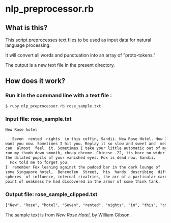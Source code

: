 # nlp_preprocessor.rb

## What is this?

This script preprocesses text files to be used as input data for natural language processing.

It will convert all words and punctuation into an array of "proto-tokens."

The output is a new text file in the present directory.

## How does it work?

### Run it in the command line with a text file :
```zsh
$ ruby nlp_preprocessor.rb rose_sample.txt
```

### Input file: rose_sample.txt

```txt
New Rose hotel

   Seven  rented  nights  in this coffin, Sandii. New Rose Hotel. How I
want you now. Sometimes I hit you. Replay it so slow and sweet and  mean,  I
can  almost  feel  it. Sometimes I take your little automatic out of my bag,
run my thumb down smooth, cheap chrome. Chinese .22, its bore no wider  than
the dilated pupils of your vanished eyes. Fox is dead now, Sandii.
  Fox told me to forget you.
I  remember Fox leaning against the padded bar in the dark lounge of
some Singapore hotel,  Bencoolen  Street,  his  hands  describing  different
spheres  of influence, internal rivalries, the arc of a particular career, a
point of weakness he had discovered in the armor of some think tank.
```

### Output file: rose_sample_clipped.txt
```txt
["New", "Rose", "hotel", "Seven", "rented", "nights", "in", "this", "coffin", ",", "Sandii", ".", "New", "Rose", "Hotel", ".", "How", "I", "want", "you", "now", ".", "Sometimes", "I", "hit", "you", ".", "Replay", "it", "so", "slow", "and", "sweet", "and", "mean", ",", "I", "can", "almost", "feel", "it", ".", "Sometimes", "I", "take", "your", "little", "automatic", "out", "of", "my", "bag", ",", "run", "my", "thumb", "down", "smooth", ",", "cheap", "chrome", ".", "Chinese", ".", "22", ",", "its", "bore", "no", "wider", "than", "the", "dilated", "pupils", "of", "your", "vanished", "eyes", ".", "Fox", "is", "dead", "now", ",", "Sandii", ".", "Fox", "told", "me", "to", "forget", "you", ".", "I", "remember", "Fox", "leaning", "against", "the", "padded", "bar", "in", "the", "dark", "lounge", "of", "some", "Singapore", "hotel", ",", "Bencoolen", "Street", ",", "his", "hands", "describing", "different", "spheres", "of", "influence", ",", "internal", "rivalries", ",", "the", "arc", "of", "a", "particular", "career", ",", "a", "point", "of", "weakness", "he", "had", "discovered", "in", "the", "armor", "of", "some", "think", "tank", "."]
```

The sample text is from *New Rose Hotel*, by William Gibson.
